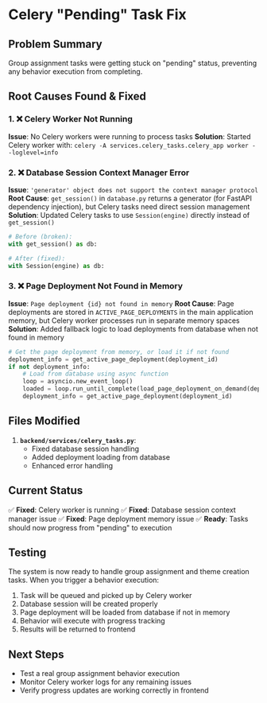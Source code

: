 # Celery "Pending" Task Fix

## Problem Summary
Group assignment tasks were getting stuck on "pending" status, preventing any behavior execution from completing.

## Root Causes Found & Fixed

### 1. ❌ **Celery Worker Not Running**
**Issue**: No Celery workers were running to process tasks
**Solution**: Started Celery worker with: `celery -A services.celery_tasks.celery_app worker --loglevel=info`

### 2. ❌ **Database Session Context Manager Error**
**Issue**: `'generator' object does not support the context manager protocol`
**Root Cause**: `get_session()` in `database.py` returns a generator (for FastAPI dependency injection), but Celery tasks need direct session management
**Solution**: Updated Celery tasks to use `Session(engine)` directly instead of `get_session()`

```python
# Before (broken):
with get_session() as db:

# After (fixed):
with Session(engine) as db:
```

### 3. ❌ **Page Deployment Not Found in Memory**
**Issue**: `Page deployment {id} not found in memory`
**Root Cause**: Page deployments are stored in `ACTIVE_PAGE_DEPLOYMENTS` in the main application memory, but Celery worker processes run in separate memory spaces
**Solution**: Added fallback logic to load deployments from database when not found in memory

```python
# Get the page deployment from memory, or load it if not found
deployment_info = get_active_page_deployment(deployment_id)
if not deployment_info:
    # Load from database using async function
    loop = asyncio.new_event_loop()
    loaded = loop.run_until_complete(load_page_deployment_on_demand(deployment_id, executed_by_user_id, db))
    deployment_info = get_active_page_deployment(deployment_id)
```

## Files Modified
1. **`backend/services/celery_tasks.py`**:
   - Fixed database session handling
   - Added deployment loading from database
   - Enhanced error handling

## Current Status
✅ **Fixed**: Celery worker is running
✅ **Fixed**: Database session context manager issue
✅ **Fixed**: Page deployment memory issue
✅ **Ready**: Tasks should now progress from "pending" to execution

## Testing
The system is now ready to handle group assignment and theme creation tasks. When you trigger a behavior execution:

1. Task will be queued and picked up by Celery worker
2. Database session will be created properly
3. Page deployment will be loaded from database if not in memory
4. Behavior will execute with progress tracking
5. Results will be returned to frontend

## Next Steps
- Test a real group assignment behavior execution
- Monitor Celery worker logs for any remaining issues
- Verify progress updates are working correctly in frontend

